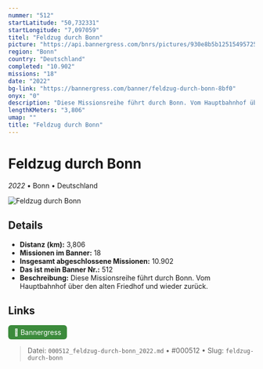 ```yaml
---
nummer: "512"
startLatitude: "50,732331"
startLongitude: "7,097059"
titel: "Feldzug durch Bonn"
picture: "https://api.bannergress.com/bnrs/pictures/930e8b5b12515495725c0e0d4fcac97a"
region: "Bonn"
country: "Deutschland"
completed: "10.902"
missions: "18"
date: "2022"
bg-link: "https://bannergress.com/banner/feldzug-durch-bonn-8bf0"
onyx: "0"
description: "Diese Missionsreihe führt durch Bonn. Vom Hauptbahnhof über den alten Friedhof und wieder zurück."
lengthKMeters: "3,806"
umap: ""
title: "Feldzug durch Bonn"
---
```

# Feldzug durch Bonn

*2022* • Bonn • Deutschland

![Feldzug durch Bonn](https://api.bannergress.com/bnrs/pictures/930e8b5b12515495725c0e0d4fcac97a)

## Details
- **Distanz (km):** 3,806
- **Missionen im Banner:** 18
- **Insgesamt abgeschlossene Missionen:** 10.902
- **Das ist mein Banner Nr.:** 512
- **Beschreibung:** Diese Missionsreihe führt durch Bonn. Vom Hauptbahnhof über den alten Friedhof und wieder zurück.


## Links
<div style="margin-top: 0.5em;">
<a href="https://bannergress.com/banner/feldzug-durch-bonn-8bf0" target="_blank" style="display:inline-block;margin-right:8px;padding:6px 12px;background-color:#3c8b3c;color:white;text-decoration:none;border-radius:6px;">🔗 Bannergress</a>

</div>


> Datei: `000512_feldzug-durch-bonn_2022.md` • #000512 • Slug: `feldzug-durch-bonn`
